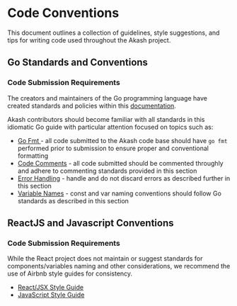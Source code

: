 # Code Conventions

This document outlines a collection of guidelines, style suggestions, and tips for writing code used throughout the Akash project.

## Go Standards and Conventions

### Code Submission Requirements

The creators and maintainers of the Go programming language have created standards and policies within this [documentation](https://github.com/golang/go/wiki/CodeReviewComments).

Akash contributors should become familiar with all standards in this idiomatic Go guide with particular attention focused on topics such as:

* [Go Fmt ](https://github.com/golang/go/wiki/CodeReviewComments#gofmt)- all code submitted to the Akash code base should have `go fmt` performed prior to submission to ensure proper and conventional formatting
* [Code Comments](https://github.com/golang/go/wiki/CodeReviewComments#comment-sentences) - all code submitted should be commented throughly and adhere to commenting standards provided in this section
* [Error Handling](https://github.com/golang/go/wiki/CodeReviewComments#handle-errors) - handle and do not discard errors as described further in this section
* [Variable Names](https://github.com/golang/go/wiki/CodeReviewComments#variable-names) - const and var naming conventions should follow Go standards as described in this section

## ReactJS and Javascript Conventions

### Code Submission Requirements

While the React project does not maintain or suggest standards for components/variables naming and other considerations, we recommend the use of Airbnb style guides for consistency.

* [React/JSX Style Guide](https://github.com/airbnb/javascript/tree/master/react)
* [JavaScript Style Guide](https://github.com/airbnb/javascript)
